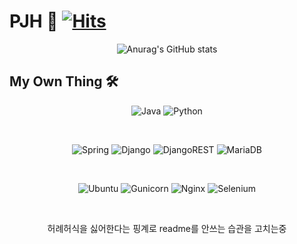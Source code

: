# PJH 🦊 [![Hits](https://hits.seeyoufarm.com/api/count/incr/badge.svg?url=https%3A%2F%2Fgithub.com%2Fclyde0813&count_bg=%23878787&title_bg=%23000000&icon=&icon_color=%23E7E7E7&title=hits&edge_flat=true)](https://hits.seeyoufarm.com)
<div align="center">

![Anurag's GitHub stats](https://github-readme-stats.vercel.app/api?username=clyde0813&show_icons=true&theme=radical)

</div>

## My Own Thing 🛠

<div align="center">

![Java](https://img.shields.io/badge/java-%23ED8B00.svg?style=for-the-badge&logo=java&logoColor=white)
![Python](https://img.shields.io/badge/python-3670A0?style=for-the-badge&logo=python&logoColor=ffdd54)
  
<br>

![Spring](https://img.shields.io/badge/spring-%236DB33F.svg?style=for-the-badge&logo=spring&logoColor=white)
![Django](https://img.shields.io/badge/django-%23092E20.svg?style=for-the-badge&logo=django&logoColor=white) 
![DjangoREST](https://img.shields.io/badge/DJANGO-REST-ff1709?style=for-the-badge&logo=django&logoColor=white&color=ff1709&labelColor=gray)
![MariaDB](https://img.shields.io/badge/MariaDB-003545?style=for-the-badge&logo=mariadb&logoColor=white)

<br>
  
![Ubuntu](https://img.shields.io/badge/Ubuntu-E95420?style=for-the-badge&logo=ubuntu&logoColor=white)
![Gunicorn](https://img.shields.io/badge/gunicorn-%298729.svg?style=for-the-badge&logo=gunicorn&logoColor=white)
![Nginx](https://img.shields.io/badge/nginx-%23009639.svg?style=for-the-badge&logo=nginx&logoColor=white)
![Selenium](https://img.shields.io/badge/-selenium-%43B02A?style=for-the-badge&logo=selenium&logoColor=white)

<br>

허례허식을 싫어한다는 핑계로 readme를 안쓰는 습관을 고치는중
</div>
  



